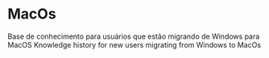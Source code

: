 # MacOs
Base de conhecimento para usuários que estão migrando de Windows para MacOS
Knowledge history for new users migrating from Windows to MacOs
